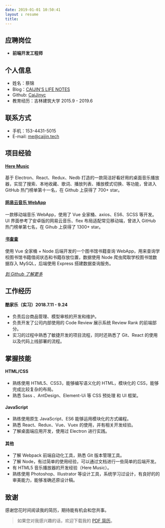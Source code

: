 ```yaml
---
date: 2019-01-01 10:50:41
layout : resume
title:  
---
```

##  应聘岗位

- **前端开发工程师**

## 个人信息

- 姓名：蔡锦
- Blog：[CAIJIN'S LIFE NOTES](https://caijin.tech/blog/)
- Github: [CaiJinyc](https://github.com/caijinyc)
- 教育经历：吉林建筑大学 2015.9 - 2019.6

## 联系方式

- 手机：153-4431-5015
- E-mail: me@caijin.tech

## 项目经验

#### [Here Music](https://github.com/caijinyc/here)

基于 Electron、React、Redux、Nedb 打造的一款简洁好看好用的桌面音乐播放器，实现了搜索、本地收藏、歌词、播放列表、播放模式切换、等功能，曾进入GitHub 热门榜单第十一名，在 Github 上获得了 700+ star。

#### [网易云音乐 WebApp](https://github.com/caijinyc/vue-music-webapp)

一款移动端音乐 WebApp，使用了 Vue 全家桶、axios、ES6、SCSS 等开发。UI 界面参考了安卓版的网易云音乐、flex 布局适配常见移动端，曾进入 GitHub 热门榜单第七名，在 Gihub 上获得了 1300+ star。

#### [书查查](https://github.com/caijinyc/library-book-search)

使用 Vue 全家桶 + Node 后端开发的一个图书馆书籍查询 WebApp，用来查询学校图书馆书籍借阅状态和书籍存放位置，数据使用 Node 爬虫爬取学校图书馆数据存入 MySQL，后端使用 Express 搭建数据查询服务。

*[到 Github 了解更多](https://github.com/caijinyc)*

## 工作经历

#### 酷家乐（实习）2018.7.11 - 9.24

- 负责后台商品管理、模型审核的开发和维护。 
- 负责开发了公司内部使用的 Code Review 展示系统 Review Rank 的前端部分。
- 实习的过程中熟悉了敏捷开发的项目流程，同时还熟悉了 Git、React 的使用以及代码上线部署的流程。

## 掌握技能

#### HTML/CSS

- 熟练使用 HTML5、CSS3，能够编写语义化的 HTML，模块化的 CSS，能够完成比较复杂的布局。 
- 熟悉 Sass 、AntDesign、Element-Ui 等 CSS 预处理 和 UI 框架。

#### JavaScript

- 熟练使用原生 JavaScript、ES6 能够运用模块化的方式编程。
- 熟悉 React、Redux、Vue、Vuex 的使用，并有相关开发经验。
- 了解桌面端应用开发，使用过 Electron 进行实践。

#### 其他

- 了解 Webpack 前端自动化工具，熟悉 Git 版本管理工具。 
- 了解 Node，有过简单的使用经验，可以通过文档进行一些简单的后端开发。 
- 有 HTML5 音乐播放器的开发经验（Here Music）。 
- 熟练使用 Photoshop、Illustrator 等设计工具，系统学习过设计，有良好的的审美能力，能够准确还原设计稿。

## 致谢

感谢您花时间阅读我的简历，期待能有机会和您共事。

> 如果您对我感兴趣的话，欢迎下载我的 [PDF 简历](https://hexo-image.oss-cn-shenzhen.aliyuncs.com/cv)。
